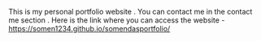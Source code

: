 This is my personal portfolio website . You can contact me in the contact me section . Here is the link where you can access the website - https://somen1234.github.io/somendasportfolio/
